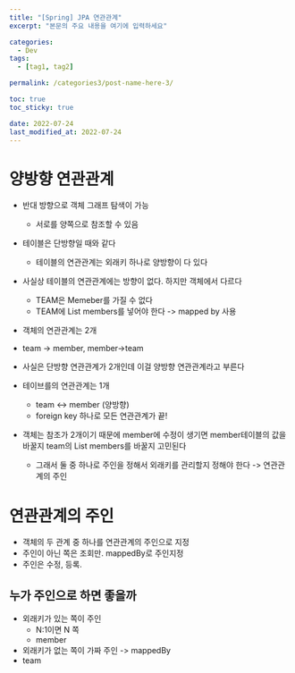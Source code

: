 ```yaml
---
title: "[Spring] JPA 연관관계"
excerpt: "본문의 주요 내용을 여기에 입력하세요"

categories:
  - Dev
tags:
  - [tag1, tag2]

permalink: /categories3/post-name-here-3/

toc: true
toc_sticky: true

date: 2022-07-24
last_modified_at: 2022-07-24
---
```


# 양방향 연관관계
- 반대 방향으로 객체 그래프 탐색이 가능
  - 서로를 양쪽으로 참조할 수 있음
- 테이블은 단방향일 때와 같다
  - 테이블의 연관관계는 외래키 하나로 양방향이 다 있다
- 사실상 테이블의 연관관계에는 방향이 없다. 하지만 객체에서 다르다
  - TEAM은 Memeber를 가질 수 없다
  - TEAM에 List members를 넣어야 한다 -> mapped by 사용

- 객체의 연관관계는 2개
 - team -> member, member->team
 - 사실은 단방향 연관관계가 2개인데 이걸 양방향 연관관계라고 부른다
- 테이브를의 연관관계는 1개
  - team <-> member (양방향)
  - foreign key 하나로 모든 연관관계가 끝!
- 객체는 참조가 2개이기 때문에 member에 수정이 생기면 member테이블의 값을 바꿀지 team의 List members를 바꿀지 고민된다
  - 그래서 둘 중 하나로 주인을 정해서 외래키를 관리할지 정해야 한다 -> 연관관계의 주인
 
# 연관관계의 주인
- 객체의 두 관계 중 하나를 연관관계의 주인으로 지정
- 주인이 아닌 쪽은 조회만. mappedBy로 주인지정
- 주인은 수정, 등록.
## 누가 주인으로 하면 좋을까
- 외래키가 있는 쪽이 주인
  - N:1이면 N 쪽
  - member
- 외래키가 없는 쪽이 가짜 주인 -> mappedBy
 - team
